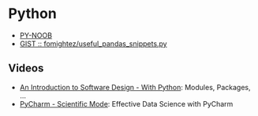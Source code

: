 # Python
  
  * [PY-NOOB](https://github.com/NARCOTIC/PY-NOOB)
  * [GIST :: fomightez/useful_pandas_snippets.py](https://gist.github.com/fomightez/ef57387b5d23106fabd4e02dab6819b4)

## Videos

  * [An Introduction to Software Design - With Python](https://www.youtube.com/watch?v=-njsRb8Tn70): Modules, Packages, ...
  * [PyCharm - Scientific Mode](https://www.youtube.com/watch?v=46RjXawJQgg): Effective Data Science with PyCharm
